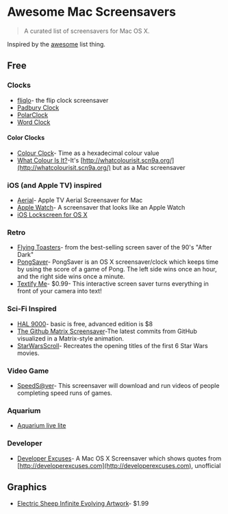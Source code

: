# Awesome Mac Screensavers

> A curated list of screensavers for Mac OS X.

Inspired by the [awesome](https://github.com/sindresorhus/awesome) list thing.


## Free

### Clocks

* [fliqlo](http://fliqlo.com/)- the flip clock screensaver
* [Padbury Clock](http://padbury.me/clock/)
* [PolarClock](http://blog.pixelbreaker.com/polarclock)
* [Word Clock](https://www.simonheys.com/wordclock/)

#### Color Clocks

* [Colour Clock](http://www.clock.lookatjack.com/)- Time as a hexadecimal colour value
* [What Colour Is It?](https://github.com/Jonic/WhatColourIsIt-ScreenSaver)-It's [http://whatcolourisit.scn9a.org/](http://whatcolourisit.scn9a.org/) but as a Mac screensaver

### iOS (and Apple TV) inspired

* [Aerial](https://github.com/JohnCoates/Aerial)- Apple TV Aerial Screensaver for Mac
* [Apple Watch](http://www.rasmusnielsen.dk/applewatch/)- A screensaver that looks like an Apple Watch
* [iOS Lockscreen for OS X](http://littleendiangamestudios.com/project/ios-7-screen-saver/)

### Retro

* [Flying Toasters](http://en.infinisys.co.jp/product/flyingtoasters/index.shtml)- from the best-selling screen saver of the 90's "After Dark"
* [PongSaver](http://rogueamoeba.com/freebies/)- PongSaver is an OS X screensaver/clock which keeps time by using the score of a game of Pong. The left side wins once an hour, and the right side wins once a minute.
* [Textify Me](https://itunes.apple.com/us/app/textify-me/id470453599)- $0.99- This interactive screen saver turns everything in front of your camera into text!

### Sci-Fi Inspired

* [HAL 9000](http://www.halproject.com/)- basic is free, advanced edition is $8
* [The Github Matrix Screensaver](https://github.com/winterbe/github-matrix-screensaver)-The latest commits from GitHub visualized in a Matrix-style animation.
* [StarWarsScroll](http://download.cnet.com/StarWarsScroll-Screen-Saver/3000-2257_4-82580.html)- Recreates the opening titles of the first 6 Star Wars movies.

### Video Game

* [SpeedS@ver](https://github.com/orta/SpeedS-ver)- This screensaver will download and run videos of people completing speed runs of games.

### Aquarium

* [Aquarium live lite](https://itunes.apple.com/us/app/aquarium-live-lite-relaxing/id462563503)

### Developer

* [Developer Excuses](https://github.com/kimar/DeveloperExcuses)- A Mac OS X Screensaver which shows quotes from [http://developerexcuses.com](http://developerexcuses.com), unofficial

## Graphics

* [Electric Sheep Infinite Evolving Artwork](https://itunes.apple.com/us/app/electric-sheep-infinite-evolving/id444604503)- $1.99
